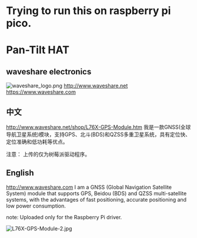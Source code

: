 # Trying to run this on raspberry pi pico.


# Pan-Tilt HAT  
## waveshare electronics
![waveshare_logo.png](waveshare_logo.png)
http://www.waveshare.net  
https://www.waveshare.com  

## 中文 ## 
http://www.waveshare.net/shop/L76X-GPS-Module.htm
我是一款GNSS(全球导航卫星系统)模块，支持GPS、北斗(BDS)和QZSS多重卫星系统，具有定位快、定位准确和低功耗等优点。

注意：
上传的仅为树莓派驱动程序。

## English ## 
http://www.waveshare.com
I am a GNSS (Global Navigation Satellite System) module that supports GPS, Beidou (BDS) and QZSS multi-satellite systems, with the advantages of fast positioning, accurate positioning and low power consumption.

note:
Uploaded only for the Raspberry Pi driver.

![L76X-GPS-Module-2.jpg](L76X-GPS-Module-2.jpg)

